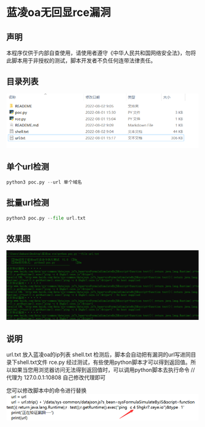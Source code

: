 # 蓝凌oa无回显rce漏洞

## 声明

本程序仅供于内部自查使用，请使用者遵守《中华人民共和国网络安全法》，勿将此脚本用于非授权的测试，脚本开发者不负任何连带法律责任。



## 目录列表

![image-20220802091136108](READEME/image-20220802091136108.png)



## 单个url检测

```python
python3 poc.py --url 单个域名
```



## 批量url检测

```python
python3 poc.py --file url.txt
```



## 效果图

![image-20220802090521854](READEME/image-20220802090521854.png)

## 说明

url.txt  放入蓝凌oa的ip列表
shell.txt  检测后，脚本会自动把有漏洞的url写进同目录下shell.txt文件
rce.py   经过测试，有些使用python脚本才可以得到返回值。所以如果当您用浏览器访问无法得到返回值时，可以调用python脚本去执行命令  //代理为 127.0.0.1:10808 自己修改代理即可

您可以修改脚本中的命令进行替换![image-20220802091436656](READEME/image-20220802091436656.png)